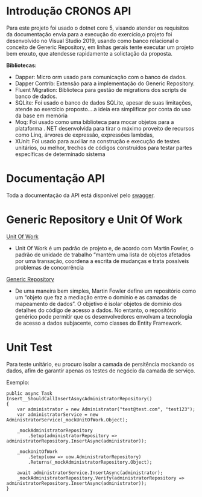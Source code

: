# Introdução CRONOS API
Para este projeto foi usado o dotnet core 5, visando atender os requisitos da documentação envia para a execução do exercício,o projeto foi desenvolvido no Visual Studio 2019, usando como banco relacional o conceito de Generic Repository, em linhas gerais tente executar um projeto bem enxuto, que atendesse rapidamente a solictação da proposta.

<b>Bibliotecas:</b>
- Dapper: Micro orm usado para comunicação com o banco de dados.
- Dapper Contrib: Extensão para a implementação do Generic Repository.
- Fluent Migration: Biblioteca para gestão de migrations dos scripts de banco de dados.
- SQLite: Foi usado o banco de dados SQLite, apesar de suas limitações, atende ao exercício proposto....a ideia era simplificar por conta do uso da base em memória
- Moq: Foi usado como uma biblioteca para mocar objetos para a plataforma . NET desenvolvida para tirar o máximo proveito de recursos como Linq, árvores de expressão, expressões lambdas,
- XUnit:  Foi usado para auxiliar na construção e execução de testes unitários, ou melhor, trechos de códigos construídos para testar partes específicas de determinado sistema

# Documentação API
Toda a documentação da API está disponível pelo [swagger](/swagger/index.html).

# Generic Repository e Unit Of Work
[Unit Of Work](https://www.martinfowler.com/eaaCatalog/unitOfWork.html)
- Unit Of Work é um padrão de projeto e, de acordo com Martin Fowler, o padrão de unidade de trabalho “mantém uma lista de objetos afetados por uma transação, coordena a escrita de mudanças e trata possíveis problemas de concorrência

[Generic Repository](https://www.martinfowler.com/eaaCatalog/repository.html)
- De uma maneira bem simples, Martin Fowler define um repositório como um “objeto que faz a mediação entre o domínio e as camadas de mapeamento de dados”. O objetivo é isolar objetos de domínio dos detalhes do código de acesso a dados. No entanto, o repositório genérico pode permitir que os desenvolvedores envolvam a tecnologia de acesso a dados subjacente, como classes do Entity Framework.

# Unit Test
Para teste unitário, eu procuro isolar a camada de persitência mockando os dados, afim de garantir apenas os testes de negócio da camada de serviço.

Exemplo:

```
public async Task Insert__ShouldCallInsertAsnycAdministratorRepository()
{
    var administrator = new Administrator("test@test.com", "test123");
    var administratorService = new AdministratorService(_mockUnitOfWork.Object);

    _mockAdministratorRepository
        .Setup(administratorRepository => administratorRepository.InsertAsync(administrator));

    _mockUnitOfWork
        .Setup(uow => uow.AdministratorRepository)
        .Returns(_mockAdministratorRepository.Object);           

    await administratorService.InsertAsync(administrator);
    _mockAdministratorRepository.Verify(administratorRepository => administratorRepository.InsertAsync(administrator));
}
```
